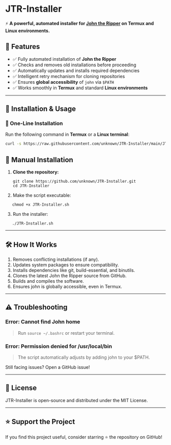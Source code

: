 # **JTR-Installer**  
⚡ **A powerful, automated installer for [John the Ripper](https://www.openwall.com/john/) on Termux and Linux environments.**  

## **📌 Features**  
- ✅ Fully automated installation of **John the Ripper**  
- ✅ Checks and removes old installations before proceeding  
- ✅ Automatically updates and installs required dependencies  
- ✅ Intelligent retry mechanism for cloning repositories  
- ✅ Ensures **global accessibility** of `john` via `$PATH`  
- ✅ Works smoothly in **Termux** and standard **Linux environments**  

---

## **🚀 Installation & Usage**  

### **🔹 One-Line Installation**
Run the following command in **Termux** or a **Linux terminal**:  
```bash
curl -s https://raw.githubusercontent.com/unknown/JTR-Installer/main/JTR-Installer.sh | bash
```

## 🔹 Manual Installation  

1. **Clone the repository:**  
   ```
   git clone https://github.com/unknown/JTR-Installer.git
   cd JTR-Installer
   ```

2. Make the script executable:
```
   chmod +x JTR-Installer.sh
```
   
3. Run the installer:
```
   ./JTR-Installer.sh
```
   
---

## 🛠️ How It Works

1. Removes conflicting installations (if any).
2. Updates system packages to ensure compatibility.
3. Installs dependencies like git, build-essential, and binutils.
4. Clones the latest John the Ripper source from GitHub.
5. Builds and compiles the software.
6. Ensures john is globally accessible, even in Termux.

---

## ⚠️ Troubleshooting

### Error: Cannot find John home

> Run ```source ~/.bashrc``` or restart your terminal.

### Error: Permission denied for /usr/local/bin

> The script automatically adjusts by adding john to your $PATH.

Still facing issues? Open a GitHub issue!

---

## 📜 License

JTR-Installer is open-source and distributed under the MIT License.

---

## ⭐ Support the Project

If you find this project useful, consider starring ⭐ the repository on GitHub!

